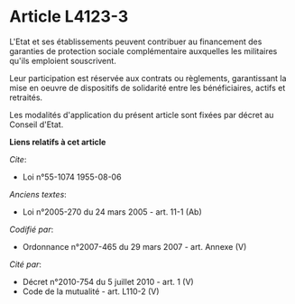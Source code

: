 # Article L4123-3

L'Etat et ses établissements peuvent contribuer au financement des garanties de protection sociale complémentaire auxquelles
les militaires qu'ils emploient souscrivent.

Leur participation est réservée aux contrats ou règlements, garantissant la mise en oeuvre de dispositifs de solidarité entre
les bénéficiaires, actifs et retraités.

Les modalités d'application du présent article sont fixées par décret au Conseil d'Etat.

**Liens relatifs à cet article**

_Cite_:

  - Loi n°55-1074 1955-08-06

_Anciens textes_:

  - Loi n°2005-270 du 24 mars 2005 - art. 11-1 (Ab)

_Codifié par_:

  - Ordonnance n°2007-465 du 29 mars 2007 - art. Annexe (V)

_Cité par_:

  - Décret n°2010-754 du 5 juillet 2010 - art. 1 (V)
  - Code de la mutualité - art. L110-2 (V)
